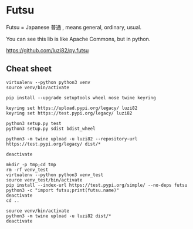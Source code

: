 # Futsu

Futsu = Japanese 普通 , means general, ordinary, usual.

You can see this lib is like Apache Commons, but in python.

https://github.com/luzi82/py.futsu


## Cheat sheet

```
virtualenv --python python3 venv
source venv/bin/activate

pip install --upgrade setuptools wheel nose twine keyring

keyring set https://upload.pypi.org/legacy/ luzi82
keyring set https://test.pypi.org/legacy/ luzi82

python3 setup.py test
python3 setup.py sdist bdist_wheel

python3 -m twine upload -u luzi82 --repository-url https://test.pypi.org/legacy/ dist/*

deactivate

mkdir -p tmp;cd tmp
rm -rf venv_test
virtualenv --python python3 venv_test
source venv_test/bin/activate
pip install --index-url https://test.pypi.org/simple/ --no-deps futsu
python3 -c "import futsu;print(futsu.name)"
deactivate
cd ..

source venv/bin/activate
python3 -m twine upload -u luzi82 dist/*
deactivate
```
